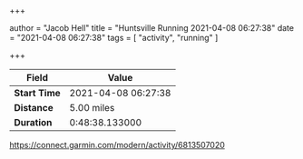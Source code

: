 +++

author = "Jacob Hell"
title = "Huntsville Running 2021-04-08 06:27:38"
date = "2021-04-08 06:27:38"
tags = [
    "activity", "running"
]

+++

<!--more-->

|Field  |Value  |
|--- | --- |
|**Start Time**|2021-04-08 06:27:38|
|**Distance**|5.00 miles|
|**Duration**|0:48:38.133000|

https://connect.garmin.com/modern/activity/6813507020